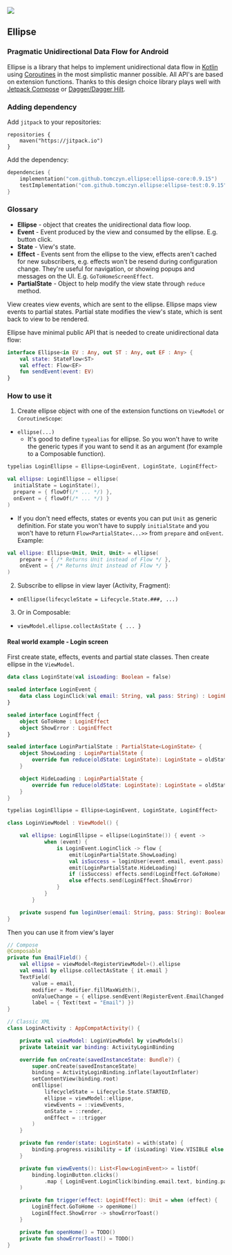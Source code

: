 [![](https://jitpack.io/v/tomczyn/ellipse.svg)](https://jitpack.io/#tomczyn/ellipse)

## Ellipse

### Pragmatic Unidirectional Data Flow for Android

Ellipse is a library that helps to implement unidirectional data flow
in [Kotlin](https://github.com/jetbrains/kotlin)
using [Coroutines](https://github.com/Kotlin/kotlinx.coroutines) in the most simplistic manner
possible. All API's are based on extension functions. Thanks to this design choice library plays
well with [Jetpack Compose](https://developer.android.com/jetpack/compose)
or [Dagger/Dagger Hilt](https://dagger.dev/).

### Adding dependency

Add `jitpack` to your repositories:

```
repositories {
    maven("https://jitpack.io")
}
```

Add the dependency:

```kotlin
dependencies {
    implementation("com.github.tomczyn.ellipse:ellipse-core:0.9.15")
    testImplementation("com.github.tomczyn.ellipse:ellipse-test:0.9.15")
}
```

### Glossary

- **Ellipse** - object that creates the unidirectional data flow loop.
- **Event** - Event produced by the view and consumed by the ellipse. E.g. button click.
- **State** - View's state.
- **Effect** - Events sent from the ellipse to the view, effects aren't cached for new
  subscribers, e.g. effects won't be resend during configuration change. They're useful for
  navigation, or showing popups and messages on the UI. E.g. `GoToHomeScreenEffect`.
- **PartialState** - Object to help modify the view state through `reduce` method.

View creates view events, which are sent to the ellipse. Ellipse maps view events to partial
states. Partial state modifies the view's state, which is sent back to view to be rendered.

Ellipse have minimal public API that is needed to create unidirectional data flow:

```kotlin
interface Ellipse<in EV : Any, out ST : Any, out EF : Any> {
    val state: StateFlow<ST>
    val effect: Flow<EF>
    fun sendEvent(event: EV)
}
```

### How to use it

1. Create ellipse object with one of the extension functions on `ViewModel` or `CoroutineScope`:

- `ellipse(...)`
    - It's good to define `typealias` for ellipse. So you won't have to write the generic types if you want to send it as an argument (for example to a Composable function).

```kotlin
typelias LoginEllipse = Ellipse<LoginEvent, LoginState, LoginEffect>

val ellipse: LoginEllipse = ellipse(
  initialState = LoginState(),
  prepare = { flowOf(/* ... */) },
  onEvent = { flowOf(/* ... */) }
)
```

- If you don't need effects, states or events you can put `Unit` as generic definition. For state you won't have to supply `initialState` and you won't have to return `Flow<PartialState<...>>` from `prepare` and `onEvent`. Example:

```kotlin
val ellipse: Ellipse<Unit, Unit, Unit> = ellipse(
    prepare = { /* Returns Unit instead of Flow */ },
    onEvent = { /* Returns Unit instead of Flow */ }
)
```

2. Subscribe to ellipse in view layer (Activity, Fragment):

- `onEllipse(lifecycleState = Lifecycle.State.###, ...)`

3. Or in Composable:

- `viewModel.ellipse.collectAsState { ... }`

#### Real world example - Login screen

First create state, effects, events and partial state classes. Then create ellipse in
the `ViewModel`.

```kotlin
data class LoginState(val isLoading: Boolean = false)

sealed interface LoginEvent {
    data class LoginClick(val email: String, val pass: String) : LoginEvent
}

sealed interface LoginEffect {
    object GoToHome : LoginEffect
    object ShowError : LoginEffect
}

sealed interface LoginPartialState : PartialState<LoginState> {
    object ShowLoading : LoginPartialState {
        override fun reduce(oldState: LoginState): LoginState = oldState.copy(isLoading = true)
    }

    object HideLoading : LoginPartialState {
        override fun reduce(oldState: LoginState): LoginState = oldState.copy(isLoading = false)
    }
}

typelias LoginEllipse = Ellipse<LoginEvent, LoginState, LoginEffect>

class LoginViewModel : ViewModel() {

    val ellipse: LoginEllipse = ellipse(LoginState()) { event ->
            when (event) {
                is LoginEvent.LoginClick -> flow {
                    emit(LoginPartialState.ShowLoading)
                    val isSuccess = loginUser(event.email, event.pass)
                    emit(LoginPartialState.HideLoading)
                    if (isSuccess) effects.send(LoginEffect.GoToHome)
                    else effects.send(LoginEffect.ShowError)
                }
            }
        }

    private suspend fun loginUser(email: String, pass: String): Boolean = TODO()
}
```

Then you can use it from view's layer

```kotlin
// Compose
@Composable
private fun EmailField() {
    val ellipse = viewModel<RegisterViewModel>().ellipse
    val email by ellipse.collectAsState { it.email }
    TextField(
        value = email,
        modifier = Modifier.fillMaxWidth(),
        onValueChange = { ellipse.sendEvent(RegisterEvent.EmailChanged(it)) },
        label = { Text(text = "Email") })
}

// Classic XML
class LoginActivity : AppCompatActivity() {

    private val viewModel: LoginViewModel by viewModels()
    private lateinit var binding: ActivityLoginBinding

    override fun onCreate(savedInstanceState: Bundle?) {
        super.onCreate(savedInstanceState)
        binding = ActivityLoginBinding.inflate(layoutInflater)
        setContentView(binding.root)
        onEllipse(
            lifecycleState = Lifecycle.State.STARTED,
            ellipse = viewModel::ellipse,
            viewEvents = ::viewEvents,
            onState = ::render,
            onEffect = ::trigger
        )
    }

    private fun render(state: LoginState) = with(state) {
        binding.progress.visibility = if (isLoading) View.VISIBLE else View.INVISIBLE
    }

    private fun viewEvents(): List<Flow<LoginEvent>> = listOf(
        binding.loginButton.clicks()
            .map { LoginEvent.LoginClick(binding.email.text, binding.pass.text) }
    )

    private fun trigger(effect: LoginEffect): Unit = when (effect) {
        LoginEffect.GoToHome -> openHome()
        LoginEffect.ShowError -> showErrorToast()
    }

    private fun openHome() = TODO()
    private fun showErrorToast() = TODO()
}
```
